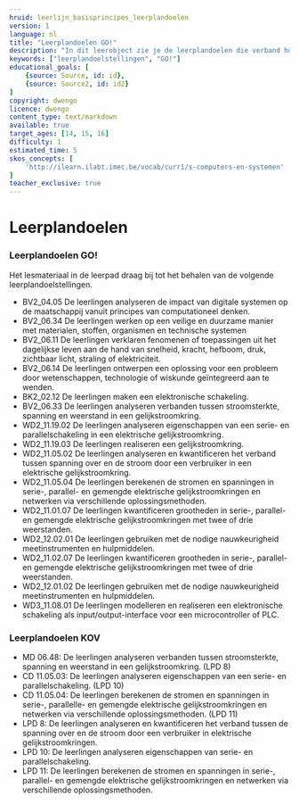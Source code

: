 ```yaml
---
hruid: leerlijn_basisprincipes_leerplandoelen
version: 1
language: nl
title: "Leerplandoelen GO!"
description: "In dit leerobject zie je de leerplandoelen die verband houden met het materiaal uit dit leerpad."
keywords: ["leerplandoelstellingen", "GO!"]
educational_goals: [
    {source: Source, id: id}, 
    {source: Source2, id: id2}
]
copyright: dwengo
licence: dwengo
content_type: text/markdown
available: true
target_ages: [14, 15, 16]
difficulty: 1
estimated_time: 5
skos_concepts: [
    'http://ilearn.ilabt.imec.be/vocab/curr1/s-computers-en-systemen'
]
teacher_exclusive: true
---
```


# Leerplandoelen

### Leerplandoelen GO!

Het lesmateriaal in de leerpad draag bij tot het behalen van de volgende leerplandoelstellingen.

<ul class="dwengo-content leerplandoelen">
    <li>BV2_04.05 De leerlingen analyseren de impact van digitale systemen op de maatschappij vanuit principes van computationeel denken.</li>
    <li>BV2_06.34 De leerlingen werken op een veilige en duurzame manier met materialen, stoffen, organismen en technische systemen </li>
    <li>BV2_06.11 De leerlingen verklaren fenomenen of toepassingen uit het dagelijkse leven aan de hand van snelheid, kracht, hefboom, druk, zichtbaar licht, straling of elektriciteit.</li>
    <li>BV2_06.14 De leerlingen ontwerpen een oplossing voor een probleem door wetenschappen, technologie of wiskunde geïntegreerd aan te wenden.</li>
    <li>BK2_02.12 De leerlingen maken een elektronische schakeling.</li>
    <li>BV2_06.33  De leerlingen analyseren verbanden tussen stroomsterkte, spanning en weerstand in een gelijkstroomkring.</li>
    <li>WD2_11.19.02 De leerlingen analyseren eigenschappen van een serie- en parallelschakeling in een elektrische gelijkstroomkring. </li>
    <li>WD2_11.19.03 De leerlingen realiseren een gelijkstroomkring. </li>
    <li>WD2_11.05.02 De leerlingen analyseren en kwantificeren het verband tussen spanning over en de stroom door een verbruiker in een elektrische gelijkstroomkring. </li>
    <li>WD2_11.05.04  De leerlingen berekenen de stromen en spanningen in serie-, parallel- en gemengde elektrische gelijkstroomkringen en netwerken via verschillende oplossingsmethoden. </li>
    <li>WD2_11.01.07 De leerlingen kwantificeren grootheden in serie-, parallel- en gemengde elektrische gelijkstroomkringen met twee of drie weerstanden.</li>
    <li>WD2_12.02.01 De leerlingen gebruiken met de nodige nauwkeurigheid meetinstrumenten en hulpmiddelen.</li>
    <li>WD2_11.02.07 De leerlingen kwantificeren grootheden in serie-, parallel- en gemengde elektrische gelijkstroomkringen met twee of drie weerstanden.</li>
    <li>WD2_12.01.02 De leerlingen gebruiken met de nodige nauwkeurigheid meetinstrumenten en hulpmiddelen. </li>
    <li>WD3_11.08.01 De leerlingen modelleren en realiseren een elektronische schakeling als input/output-interface voor een microcontroller of PLC.</li>
</ul>

### Leerplandoelen KOV

<ul class="dwengo-content leerplandoelen">
    <li>MD 06.48: De leerlingen analyseren verbanden tussen stroomsterkte, spanning en weerstand in een gelijkstroomkring. (LPD 8)</li>
    <li>CD 11.05.03: De leerlingen analyseren eigenschappen van een serie- en parallelschakeling. (LPD 10)</li>
    <li>CD 11.05.04: De leerlingen berekenen de stromen en spanningen in serie-, parallelle- en gemengde elektrische gelijkstroomkringen en netwerken via verschillende oplossingsmethoden. (LPD 11)</li>
    <li>LPD 8: De leerlingen analyseren en kwantificeren het verband tussen de spanning over en de stroom door een verbruiker in elektrische gelijkstroomkringen.</li>
    <li>LPD 10: De leerlingen analyseren eigenschappen van serie- en parallelschakeling.</li>
    <li>LPD 11: De leerlingen berekenen de stromen en spanningen in serie-, parallel- en gemengde elektrische gelijkstroomkringen en netwerken via verschillende oplossingsmethoden.</li>
</ul>
